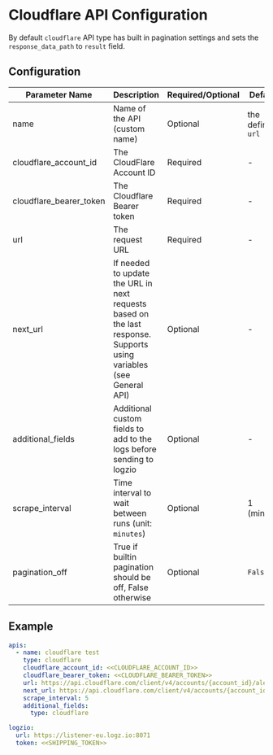 # Cloudflare API Configuration
By default `cloudflare` API type has built in pagination settings and sets the `response_data_path` to `result` field.  

## Configuration
| Parameter Name          | Description                                                                                                         | Required/Optional | Default           |
|-------------------------|---------------------------------------------------------------------------------------------------------------------|-------------------|-------------------|
| name                    | Name of the API (custom name)                                                                                       | Optional          | the defined `url` |
| cloudflare_account_id   | The CloudFlare Account ID                                                                                           | Required          | -                 |
| cloudflare_bearer_token | The Cloudflare Bearer token                                                                                         | Required          | -                 |
| url                     | The request URL                                                                                                     | Required          | -                 |
| next_url                | If needed to update the URL in next requests based on the last response. Supports using variables (see General API) | Optional          | -                 |
| additional_fields       | Additional custom fields to add to the logs before sending to logzio                                                | Optional          | -                 |
| scrape_interval         | Time interval to wait between runs (unit: `minutes`)                                                                | Optional          | 1 (minute)        |
| pagination_off          | True if builtin pagination should be off, False otherwise                                                           | Optional          | `False`           |

## Example
```Yaml
apis:
  - name: cloudflare test
    type: cloudflare
    cloudflare_account_id: <<CLOUDFLARE_ACCOUNT_ID>>
    cloudflare_bearer_token: <<CLOUDFLARE_BEARER_TOKEN>>
    url: https://api.cloudflare.com/client/v4/accounts/{account_id}/alerting/v3/history?since=2024-05-21T04%3A06%3A20.522451Z
    next_url: https://api.cloudflare.com/client/v4/accounts/{account_id}/alerting/v3/history?since={res.result.[0].sent}
    scrape_interval: 5
    additional_fields:
      type: cloudflare

logzio:
  url: https://listener-eu.logz.io:8071
  token: <<SHIPPING_TOKEN>>
```
